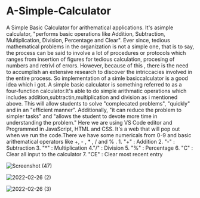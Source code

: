 # A-Simple-Calculator
A Simple Basic Calculator for arithematical applications.
It's asimple calculator, "performs basic operations like Addition, Subtraction, Multiplication, Division, Percentage and Clear". Ever since, tedious mathematical problems in the organization is not a simple one, that is to say, the process can be said to involve a lot of procedures or protocols which ranges from insertion of figures for tedious calculation, procesing of numbers and retrivl of errors. However, because of this , there is the need to accumplish an extensive research to discover the intriccacies involved in the entire process. So implementation of a simle basiccalculator is a good idea which i got. A simple basic calculator is something referred to as a four-function calculator.It's able to do simple arithmatic operations which includes addition,subtractin,multiplication and division as i mentioned above. This will allow students to solve "complecated problems", "quickly" and in an "efficient manner". Additionally, "it can reduce the problem to simpler tasks" and "allows the student to devote more time in understanding the problem." Here we are using VS Code editor and Programmed in JavaScript, HTML and CSS. It's a web that will pop out when we run the code.There we have some numericals from 0-9 and basic arithematical operators like +, - , * , / and % . 1. "+" : Addition 2. "-" : Subtraction 3. "*" : Multiplication 4."/" : Division 5. "%" : Percentage 6. "C" : Clear all input to the calculator 7. "CE" : Clear most recent entry


![Screenshot (47)](https://user-images.githubusercontent.com/82816210/155834835-f6ed45c4-42d7-471d-b0f8-5756a18d0f40.png)

![2022-02-26 (2)](https://user-images.githubusercontent.com/82816210/155834948-1dfbdfb0-5520-4e3f-80cb-4b60cd4f70da.png)

![2022-02-26 (3)](https://user-images.githubusercontent.com/82816210/155834956-9cd789f8-4816-4cbd-8b73-5393a0b29aaf.png)
